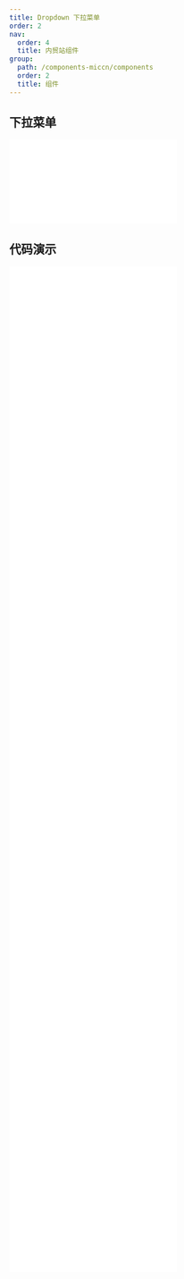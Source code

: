 ```yaml
---
title: Dropdown 下拉菜单
order: 2
nav:
  order: 4
  title: 内贸站组件
group:
  path: /components-miccn/components
  order: 2
  title: 组件
---
```


## 下拉菜单

<div>
<embed src="@docs-common/dropdown/index.md"></embed>
</div>
        
## 代码演示

<Row gutter=8>

  <Col span=12>
    
  <div class="code-box"><embed src="@abiz-rc-miccn/dropdown/demo/basic-dropdown-miccn.md"></embed></div>
          
  <div class="code-box"><embed src="@abiz-rc-miccn/dropdown/demo/item-dropdown-miccn.md"></embed></div>
          
  <div class="code-box"><embed src="@abiz-rc-miccn/dropdown/demo/trigger-dropdown-miccn.md"></embed></div>
          
  <div class="code-box"><embed src="@abiz-rc-miccn/dropdown/demo/dropdown-button-dropdown-miccn.md"></embed></div>
          
  <div class="code-box"><embed src="@abiz-rc-miccn/dropdown/demo/overlay-visible-dropdown-miccn.md"></embed></div>
          
  <div class="code-box"><embed src="@abiz-rc-miccn/dropdown/demo/menu-full-dropdown-miccn.md"></embed></div>
          
  </Col>
          
  <Col span=12>
    
  <div class="code-box"><embed src="@abiz-rc-miccn/dropdown/demo/placement-dropdown-miccn.md"></embed></div>
          
  <div class="code-box"><embed src="@abiz-rc-miccn/dropdown/demo/arrow-dropdown-miccn.md"></embed></div>
          
  <div class="code-box"><embed src="@abiz-rc-miccn/dropdown/demo/event-dropdown-miccn.md"></embed></div>
          
  <div class="code-box"><embed src="@abiz-rc-miccn/dropdown/demo/sub-menu-dropdown-miccn.md"></embed></div>
          
  <div class="code-box"><embed src="@abiz-rc-miccn/dropdown/demo/context-menu-dropdown-miccn.md"></embed></div>
          
  </Col>
          
</Row>
        
<div><embed src="@docs-common/dropdown/index-api.md"></embed><div>
        